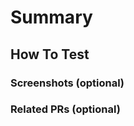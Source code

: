# Summary

<!-- Describe the changes and the scope. List any new components clearly. Identify the Github issue(s) that this PR will close or resolve. -->

## How To Test

<!--
Describe how a reviewer could test or verify your changes. For example, detail the exact commands to run or describe what to test in Storybook. -->

### Screenshots (optional)

### Related PRs (optional)
